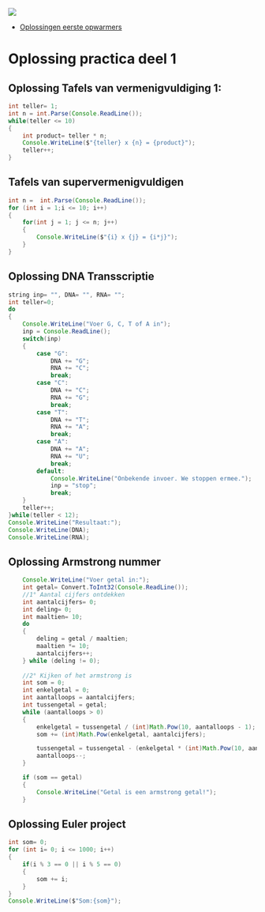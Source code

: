 
![](../assets/infoclip.png)

* [Oplossingen eerste opwarmers](https://ap.cloud.panopto.eu/Panopto/Pages/Viewer.aspx?id=be06eb23-fc0f-4863-93e1-ac79008c180a)

# Oplossing practica deel 1
## Oplossing Tafels van vermenigvuldiging 1:
```java
int teller= 1;
int n = int.Parse(Console.ReadLine());
while(teller <= 10)
{
    int product= teller * n;
    Console.WriteLine($"{teller} x {n} = {product}");
    teller++;
}
```

## Tafels van supervermenigvuldigen

```java
int n =  int.Parse(Console.ReadLine());
for (int i = 1;i <= 10; i++)
{
    for(int j = 1; j <= n; j++)
    {
        Console.WriteLine($"{i} x {j} = {i*j}");
    }
}
```
## Oplossing DNA Transscriptie
```java
string inp= "", DNA= "", RNA= "";
int teller=0;
do
{
    Console.WriteLine("Voer G, C, T of A in");
    inp = Console.ReadLine();
    switch(inp)
    {
        case "G":
            DNA += "G";
            RNA += "C";
            break;
        case "C":
            DNA += "C";
            RNA += "G";
            break;
        case "T":
            DNA += "T";
            RNA += "A";
            break;
        case "A":
            DNA += "A";
            RNA += "U";
            break;
        default:
            Console.WriteLine("Onbekende invoer. We stoppen ermee.");
            inp = "stop";
            break;
    }
    teller++;
}while(teller < 12);
Console.WriteLine("Resultaat:");
Console.WriteLine(DNA);
Console.WriteLine(RNA);	  
```

## Oplossing Armstrong nummer
```java
    Console.WriteLine("Voer getal in:");
    int getal= Convert.ToInt32(Console.ReadLine());
    //1° Aantal cijfers ontdekken
    int aantalcijfers= 0;
    int deling= 0;
    int maaltien= 10;
    do
    {
        deling = getal / maaltien;
        maaltien *= 10;
        aantalcijfers++;
    } while (deling != 0);
    
    //2° Kijken of het armstrong is
    int som = 0;
    int enkelgetal = 0;
    int aantalloops = aantalcijfers;
    int tussengetal = getal;
    while (aantalloops > 0)
    {
        enkelgetal = tussengetal / (int)Math.Pow(10, aantalloops - 1);
        som += (int)Math.Pow(enkelgetal, aantalcijfers);

        tussengetal = tussengetal - (enkelgetal * (int)Math.Pow(10, aantalloops - 1));
        aantalloops--;
    }

    if (som == getal)
    {
        Console.WriteLine("Getal is een armstrong getal!");
    }
```

## Oplossing Euler project
```java
int som= 0;
for (int i= 0; i <= 1000; i++)
{
    if(i % 3 == 0 || i % 5 == 0)
    {
        som += i;
    }
}
Console.WriteLine($"Som:{som}");
```

